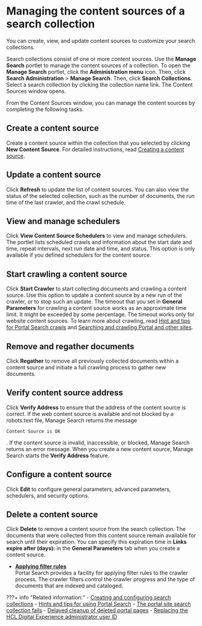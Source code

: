 # Managing the content sources of a search collection

You can create, view, and update content sources to customize your search collections.

Search collections consist of one or more content sources. Use the **Manage Search** portlet to manage the content sources of a collection. To open the **Manage Search** portlet, click the **Administration menu** icon. Then, click **Search Administration** \> **Manage Search**. Then, click **Search Collections**. Select a search collection by clicking the collection name link. The Content Sources window opens.

From the Content Sources window, you can manage the content sources by completing the following tasks.

## Create a content source

Create a content source within the collection that you selected by clicking **New Content Source**. For detailed instructions, read [Creating a content source](../../../../manage_search/search_collection/creating_content_source/index.md).

## Update a content source

Click **Refresh** to update the list of content sources. You can also view the status of the selected collection, such as the number of documents, the run time of the last crawler, and the crawl schedule.

## View and manage schedulers

Click **View Content Source Schedulers** to view and manage schedulers. The portlet lists scheduled crawls and information about the start date and time, repeat intervals, next run date and time, and status. This option is only available if you defined schedulers for the content source.

## Start crawling a content source

Click **Start Crawler** to start collecting documents and crawling a content source. Use this option to update a content source by a new run of the crawler, or to stop such an update. The timeout that you set in **General Parameters** for crawling a content source works as an approximate time limit. It might be exceeded by some percentage. The timeout works only for website content sources. To learn more about crawling, read [Hint and tips for Portal Search crawls](../../../hint_tips/srrhinttips_crawl.md) and [Searching and crawling Portal and other sites](../../../administer_portal_search/searching_crawling_portal_sites/index.md).

## Remove and regather documents

Click **Regather** to remove all previously collected documents within a content source and initiate a full crawling process to gather new documents.

## Verify content source address

Click **Verify Address** to ensure that the address of the content source is correct. If the web content source is available and not blocked by a robots.text file, Manage Search returns the message

```
Content Source is OK
```

. If the content source is invalid, inaccessible, or blocked, Manage Search returns an error message. When you create a new content source, Manage Search starts the **Verify Address** feature.

## Configure a content source

Click **Edit** to configure general parameters, advanced parameters, schedulers, and security options.

## Delete a content source

Click **Delete** to remove a content source from the search collection. The documents that were collected from this content source remain available for search until their expiration. You can specify this expiration time in **Links expire after \(days\):** in the **General Parameters** tab when you create a content source.


-   **[Applying filter rules](../../setup_search_collections/mng_content_sources_search_collections/srrfiltr.md)**  
Portal Search provides a facility for applying filter rules to the crawler process. The crawler filters control the crawler progress and the type of documents that are indexed and cataloged. 

???+ info "Related information:"
    - [Creating and configuring search collections](../../setup_search_collections/srrcreatconfig.md)
    - [Hints and tips for using Portal Search](../../../hint_tips/index.md)
    - [The portal site search collection fails](../../../../portal_search/hint_tips/srrhinttips_crt_scoll_fails.md)
    - [Delayed cleanup of deleted portal pages](../../../../../../deployment/manage/config_portal_behavior/delayed_cleanup/index.md)
    - [Replacing the HCL Digital Experience administrator user ID](../../../../../../deployment/manage/security/people/authentication/updating_userid_pwd/portalid.md)


